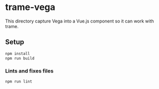 # trame-vega

This directory capture Vega into a Vue.js component so it can work with trame.

## Setup

```bash
npm install
npm run build
```

### Lints and fixes files

```bash
npm run lint
```
